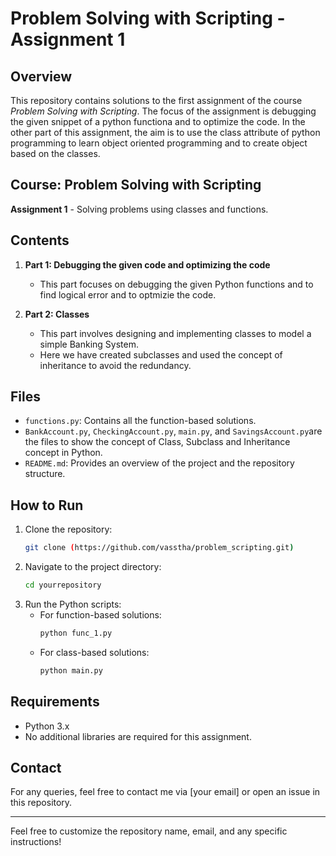 

# Problem Solving with Scripting - Assignment 1

## Overview
This repository contains solutions to the first assignment of the course *Problem Solving with Scripting*. The focus of the assignment is debugging the given snippet of a python functiona and to optimize the code. In the other part of this assignment, the aim is to use the class attribute of python programming to learn object oriented programming and to create object based on the classes.

## Course: Problem Solving with Scripting
**Assignment 1** - Solving problems using classes and functions.

## Contents
1. **Part 1: Debugging the given code and optimizing the code**
    - This part focuses on debugging the given Python functions and to find logical error and to optmizie the code. 
  
2. **Part 2: Classes**
    - This part involves designing and implementing classes to model a simple Banking System.
    - Here we have created subclasses and used the concept of inheritance to avoid the redundancy.

## Files
- `functions.py`: Contains all the function-based solutions.
- `BankAccount.py`, `CheckingAccount.py`, `main.py`, and `SavingsAccount.py`are the files to show the concept of Class, Subclass and Inheritance concept in Python.
- `README.md`: Provides an overview of the project and the repository structure.

## How to Run
1. Clone the repository:
   ```bash
   git clone (https://github.com/vasstha/problem_scripting.git)
   ```
2. Navigate to the project directory:
   ```bash
   cd yourrepository
   ```
3. Run the Python scripts:
   - For function-based solutions:
     ```bash
     python func_1.py
     ```
   - For class-based solutions:
     ```bash
     python main.py
     ```

## Requirements
- Python 3.x
- No additional libraries are required for this assignment.

## Contact
For any queries, feel free to contact me via [your email] or open an issue in this repository.

---

Feel free to customize the repository name, email, and any specific instructions!
